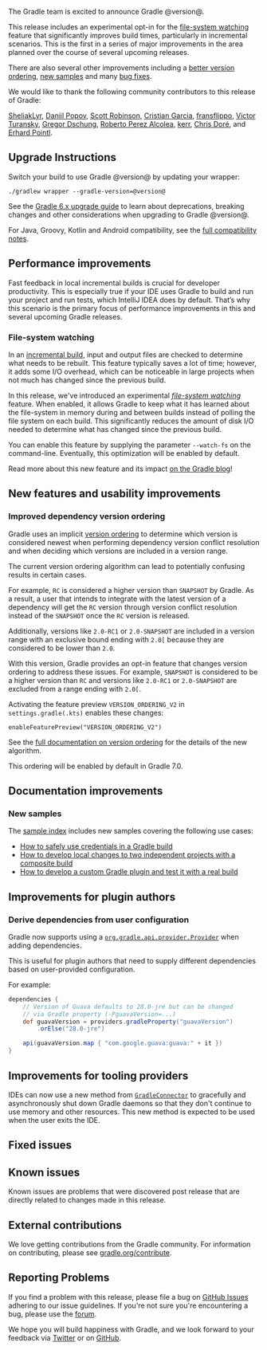 The Gradle team is excited to announce Gradle @version@.

This release includes an experimental opt-in for the [file-system watching](#file-watching) feature that significantly improves build times, particularly in incremental scenarios. This is the first in a series of major improvements in the area planned over the course of several upcoming releases.

There are also several other improvements including a [better version ordering](#dependency-ordering), [new samples](#new-samples) and many [bug fixes](#fixed-issues). 

We would like to thank the following community contributors to this release of Gradle:

[SheliakLyr](https://github.com/SheliakLyr),
[Daniil Popov](https://github.com/int02h),
[Scott Robinson](https://github.com/quad),
[Cristian Garcia](https://github.com/CristianGM),
[fransflippo](https://github.com/fransflippo),
[Victor Turansky](https://github.com/turansky),
[Gregor Dschung](https://github.com/chkpnt),
[Roberto Perez Alcolea](https://github.com/rpalcolea),
[kerr](https://github.com/hepin1989),
[Chris Doré](https://github.com/oesolutions),
and [Erhard Pointl](https://github.com/epeee).

## Upgrade Instructions

Switch your build to use Gradle @version@ by updating your wrapper:

`./gradlew wrapper --gradle-version=@version@`

See the [Gradle 6.x upgrade guide](userguide/upgrading_version_6.html#changes_@baseVersion@) to learn about deprecations, breaking changes and other considerations when upgrading to Gradle @version@. 

For Java, Groovy, Kotlin and Android compatibility, see the [full compatibility notes](userguide/compatibility.html).

<a name="performance-improvements"></a>
## Performance improvements

Fast feedback in local incremental builds is crucial for developer productivity. This is especially true if your IDE uses Gradle to build and run your project and run tests, which IntelliJ IDEA does by default. That’s why this scenario is the primary focus of performance improvements in this and several upcoming Gradle releases. 

<a name="file-watching"></a>
### File-system watching

In an [incremental build](userguide/more_about_tasks.html#sec:up_to_date_checks), input and output files are checked to determine what needs to be rebuilt. This feature typically saves a lot of time; however, it adds some I/O overhead, which can be noticeable in large projects when not much has changed since the previous build. 

In this release, we've introduced an experimental _[file-system watching](userguide/gradle_daemon.html#sec:daemon_watch_fs)_ feature. When enabled, it allows Gradle to keep what it has learned about the file-system in memory during and between builds instead of polling the file system on each build. This significantly reduces the amount of disk I/O needed to determine what has changed since the previous build.

You can enable this feature by supplying the parameter `--watch-fs` on the command-line. Eventually, this optimization will be enabled by default.

Read more about this new feature and its impact [on the Gradle blog](https://blog.gradle.org/introducing-file-system-watching)!

<a name="features"></a>
## New features and usability improvements

<a name="dependency-ordering"></a>
### Improved dependency version ordering

Gradle uses an implicit [version ordering](userguide/single_versions.html#version_ordering) to determine which version is considered newest when performing dependency version conflict resolution and when deciding which versions are included in a version range.

The current version ordering algorithm can lead to potentially confusing results in certain cases. 

For example, `RC` is considered a higher version than `SNAPSHOT` by Gradle. As a result, a user that intends to integrate with the latest version of a dependency will get the `RC` version through version conflict resolution instead of the `SNAPSHOT` once the `RC` version is released.  

Additionally, versions like `2.0-RC1` or `2.0-SNAPSHOT` are included in a version range with an exclusive bound ending with `2.0[` because they are considered to be lower than `2.0`.

With this version, Gradle provides an opt-in feature that changes version ordering to address these issues. For example, `SNAPSHOT` is considered to be a higher version than `RC` and versions like `2.0-RC1` or `2.0-SNAPSHOT` are excluded from a range ending with `2.0[`. 

Activating the feature preview `VERSION_ORDERING_V2` in `settings.gradle(.kts)` enables these changes:
```
enableFeaturePreview("VERSION_ORDERING_V2")
```

See the [full documentation on version ordering](userguide/single_versions.html) for the details of the new algorithm.

This ordering will be enabled by default in Gradle 7.0.  

## Documentation improvements

<a name="new-samples"></a>
### New samples

The [sample index](samples/) includes new samples covering the following use cases:
- [How to safely use credentials in a Gradle build](samples/sample_credentials_for_external_tool_via_stdin.html)
- [How to develop local changes to two independent projects with a composite build](samples/sample_composite_builds_declared_substitutions.html)
- [How to develop a custom Gradle plugin and test it with a real build](samples/sample_composite_builds_plugin_development.html)

## Improvements for plugin authors

<a name="lazy-dependencies"></a>
### Derive dependencies from user configuration

Gradle now supports using a [`org.gradle.api.provider.Provider`](javadoc/org/gradle/api/provider/Provider.html) when adding dependencies. 

This is useful for plugin authors that need to supply different dependencies based on user-provided configuration.

For example:
```groovy
dependencies {
    // Version of Guava defaults to 28.0-jre but can be changed 
    // via Gradle property (-PguavaVersion=...)
    def guavaVersion = providers.gradleProperty("guavaVersion")
        .orElse("28.0-jre")

    api(guavaVersion.map { "com.google.guava:guava:" + it })
}
```

## Improvements for tooling providers

IDEs can now use a new method from [`GradleConnector`](javadoc/org/gradle/tooling/GradleConnector.html) to gracefully and asynchronously shut down Gradle daemons so that they don't continue to use memory and other resources. This new method is expected to be used when the user exits the IDE.

## Fixed issues

## Known issues

Known issues are problems that were discovered post release that are directly related to changes made in this release.

## External contributions

We love getting contributions from the Gradle community. For information on contributing, please see [gradle.org/contribute](https://gradle.org/contribute).

## Reporting Problems

If you find a problem with this release, please file a bug on [GitHub Issues](https://github.com/gradle/gradle/issues) adhering to our issue guidelines. 
If you're not sure you're encountering a bug, please use the [forum](https://discuss.gradle.org/c/help-discuss).

We hope you will build happiness with Gradle, and we look forward to your feedback via [Twitter](https://twitter.com/gradle) or on [GitHub](https://github.com/gradle).

